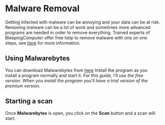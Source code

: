 # Malware Removal #
Getting infected with malware can be annoying and your data can be at risk. Removing malware can be a lot of work and sometimes more advanced programs are needed in order to remove everything.
Trained experts of BleepingComputer offer free help to remove malware with one on one steps, see [here](https://www.bleepingcomputer.com/forums/t/34773/preparation-guide-for-use-before-using-malware-removal-tools-and-requesting-help/) for more information.

## Using Malwarebytes ##
You can download Malwarebytes from [here](http://www.malwarebytes.com/mwb-download/)
Install the program as you install a program normally and start it.
*For this guide, I'll use the free version. When you install the program you'll have a trial version of the premium version.*
## Starting a scan ##
Once **Malwarebytes** is open, you click on the **Scan** button and a scan will start.
